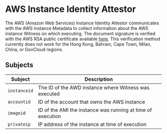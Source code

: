 # AWS Instance Identity Attestor

The AWS (Amazon Web Services) Instance Identity Attestor communicates with the AWS Instance Metadata to collect
information about the AWS instance Witness on which executing. The document signature is
verified with the AWS RSA public certificate available [here](https://docs.aws.amazon.com/AWSEC2/latest/UserGuide/verify-signature.html).
This verification method currently does not work for the Hong Kong, Bahrain, Cape Town, Milan, China, or
GovCloud regions.

## Subjects

| Subject | Description |
| ------- | ----------- |
| `instanceid` | The ID of the AWD instance where Witness was executed |
| `accountid` | ID of the account that owns the AWS instance |
| `imageid` | ID of the AMI the instance was running at time of execution |
| `privateip` | IP address of the instance at time of execution |
